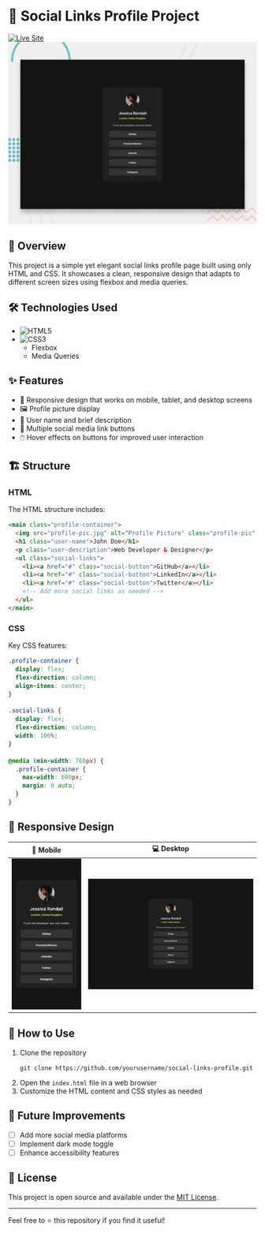 # 🔗 Social Links Profile Project
[![Live Site](https://img.shields.io/badge/Live_Site-Visit_Here-2ea44f?style=for-the-badge)](https://ramzi-frontendmentor-social-links-profile-main.vercel.app/)
![Project Preview](./preview.jpg)

## 📌 Overview

This project is a simple yet elegant social links profile page built using only HTML and CSS. It showcases a clean, responsive design that adapts to different screen sizes using flexbox and media queries.

## 🛠️ Technologies Used

- ![HTML5](https://img.shields.io/badge/HTML5-E34F26?style=for-the-badge&logo=html5&logoColor=white)
- ![CSS3](https://img.shields.io/badge/CSS3-1572B6?style=for-the-badge&logo=css3&logoColor=white)
  - Flexbox
  - Media Queries

## ✨ Features

- 📱 Responsive design that works on mobile, tablet, and desktop screens
- 🖼️ Profile picture display
- 👤 User name and brief description
- 🔗 Multiple social media link buttons
- 🖱️ Hover effects on buttons for improved user interaction

## 🏗️ Structure

### HTML

The HTML structure includes:

```html
<main class="profile-container">
  <img src="profile-pic.jpg" alt="Profile Picture" class="profile-pic" />
  <h1 class="user-name">John Doe</h1>
  <p class="user-description">Web Developer & Designer</p>
  <ul class="social-links">
    <li><a href="#" class="social-button">GitHub</a></li>
    <li><a href="#" class="social-button">LinkedIn</a></li>
    <li><a href="#" class="social-button">Twitter</a></li>
    <!-- Add more social links as needed -->
  </ul>
</main>
```

### CSS

Key CSS features:

```css
.profile-container {
  display: flex;
  flex-direction: column;
  align-items: center;
}

.social-links {
  display: flex;
  flex-direction: column;
  width: 100%;
}

@media (min-width: 768px) {
  .profile-container {
    max-width: 600px;
    margin: 0 auto;
  }
}
```

## 📐 Responsive Design

| 📱 Mobile                                    | 💻 Desktop                                     |
| -------------------------------------------- | ---------------------------------------------- |
| ![Mobile Design](./design/mobile-design.jpg) | ![Desktop Design](./design/destkop-design.jpg) |

## 🚀 How to Use

1. Clone the repository
   ```
   git clone https://github.com/yourusername/social-links-profile.git
   ```
2. Open the `index.html` file in a web browser
3. Customize the HTML content and CSS styles as needed

## 🔮 Future Improvements

- [ ] Add more social media platforms
- [ ] Implement dark mode toggle
- [ ] Enhance accessibility features

## 📄 License

This project is open source and available under the [MIT License](LICENSE).

---

Feel free to ⭐ this repository if you find it useful!
